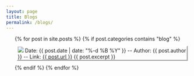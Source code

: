 ```yaml
---
layout: page
title: Blogs
permalink: /blogs/
---
```


<ul>
  {% for post in site.posts %}
    {% if post.categories contains "blog" %}
    <div style="margin: 10px 5px; border:white outset">
      <li style="list-style-type: none;">
        <img src = "/assets/svg/calendar-days-solid.svg"/> Date: {{ post.date | date: "%-d %B %Y" }} -- Author: {{ post.author }} -- Link: <a href="{{ post.url }}">{{ post.url }}</a>
        {{ post.excerpt }}
      </li>
      </div>
    {% endif %}
  {% endfor %}
</ul>


